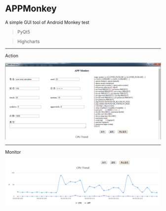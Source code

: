 # APPMonkey
A simple GUI tool of Android Monkey test

>PyQt5

>Highcharts

------

Action

![1](./screenshot1.png)  

------

Monitor

![2](./screenshot2.png)  


